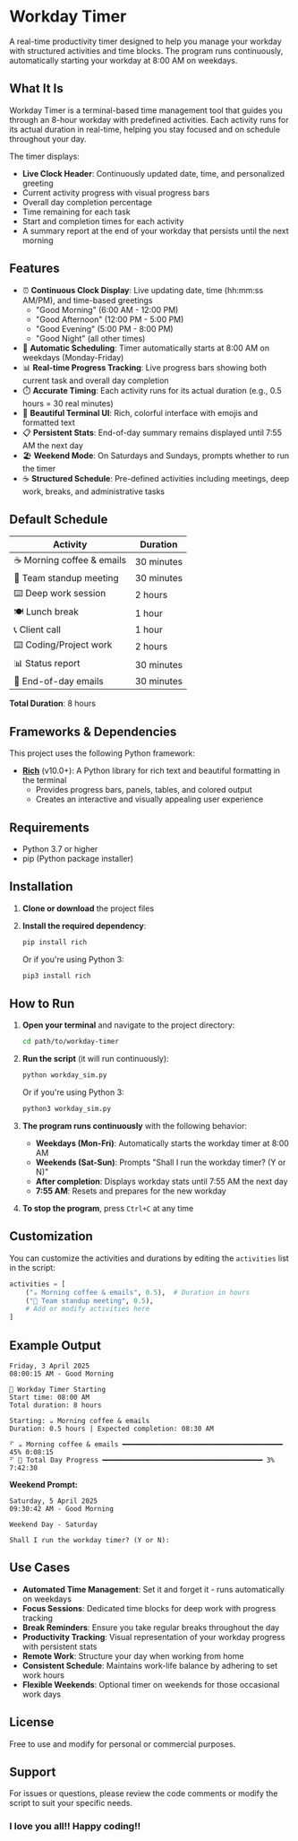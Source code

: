 # Workday Timer

A real-time productivity timer designed to help you manage your workday with structured activities and time blocks. The program runs continuously, automatically starting your workday at 8:00 AM on weekdays.

## What It Is

Workday Timer is a terminal-based time management tool that guides you through an 8-hour workday with predefined activities. Each activity runs for its actual duration in real-time, helping you stay focused and on schedule throughout your day.

The timer displays:
- **Live Clock Header**: Continuously updated date, time, and personalized greeting
- Current activity progress with visual progress bars
- Overall day completion percentage
- Time remaining for each task
- Start and completion times for each activity
- A summary report at the end of your workday that persists until the next morning

## Features

- ⏰ **Continuous Clock Display**: Live updating date, time (hh:mm:ss AM/PM), and time-based greetings
  - "Good Morning" (6:00 AM - 12:00 PM)
  - "Good Afternoon" (12:00 PM - 5:00 PM)
  - "Good Evening" (5:00 PM - 8:00 PM)
  - "Good Night" (all other times)
- 📅 **Automatic Scheduling**: Timer automatically starts at 8:00 AM on weekdays (Monday-Friday)
- 📊 **Real-time Progress Tracking**: Live progress bars showing both current task and overall day completion
- ⏱️ **Accurate Timing**: Each activity runs for its actual duration (e.g., 0.5 hours = 30 real minutes)
- 🎨 **Beautiful Terminal UI**: Rich, colorful interface with emojis and formatted text
- 📋 **Persistent Stats**: End-of-day summary remains displayed until 7:55 AM the next day
- 🏖️ **Weekend Mode**: On Saturdays and Sundays, prompts whether to run the timer
- ☕ **Structured Schedule**: Pre-defined activities including meetings, deep work, breaks, and administrative tasks

## Default Schedule

| Activity | Duration |
|----------|----------|
| ☕ Morning coffee & emails | 30 minutes |
| 💼 Team standup meeting | 30 minutes |
| ⌨️ Deep work session | 2 hours |
| 🍽️ Lunch break | 1 hour |
| 📞 Client call | 1 hour |
| ⌨️ Coding/Project work | 2 hours |
| 📊 Status report | 30 minutes |
| 📧 End-of-day emails | 30 minutes |

**Total Duration**: 8 hours

## Frameworks & Dependencies

This project uses the following Python framework:

- **[Rich](https://rich.readthedocs.io/)** (v10.0+): A Python library for rich text and beautiful formatting in the terminal
  - Provides progress bars, panels, tables, and colored output
  - Creates an interactive and visually appealing user experience

## Requirements

- Python 3.7 or higher
- pip (Python package installer)

## Installation

1. **Clone or download** the project files

2. **Install the required dependency**:
   ```bash
   pip install rich
   ```

   Or if you're using Python 3:
   ```bash
   pip3 install rich
   ```

## How to Run

1. **Open your terminal** and navigate to the project directory:
   ```bash
   cd path/to/workday-timer
   ```

2. **Run the script** (it will run continuously):
   ```bash
   python workday_sim.py
   ```

   Or if you're using Python 3:
   ```bash
   python3 workday_sim.py
   ```

3. **The program runs continuously** with the following behavior:
   - **Weekdays (Mon-Fri)**: Automatically starts the workday timer at 8:00 AM
   - **Weekends (Sat-Sun)**: Prompts "Shall I run the workday timer? (Y or N)"
   - **After completion**: Displays workday stats until 7:55 AM the next day
   - **7:55 AM**: Resets and prepares for the new workday

4. **To stop the program**, press `Ctrl+C` at any time

## Customization

You can customize the activities and durations by editing the `activities` list in the script:

```python
activities = [
    ("☕ Morning coffee & emails", 0.5),  # Duration in hours
    ("💼 Team standup meeting", 0.5),
    # Add or modify activities here
]
```

## Example Output

```
Friday, 3 April 2025
08:00:15 AM - Good Morning

🏢 Workday Timer Starting
Start time: 08:00 AM
Total duration: 8 hours

Starting: ☕ Morning coffee & emails
Duration: 0.5 hours | Expected completion: 08:30 AM

⠋ ☕ Morning coffee & emails ━━━━━━━━━━━━━━━━━━━━━━━━━━━━━━━━━━━━━━━━ 45% 0:08:15
⠋ 📅 Total Day Progress ━━━━━━━━━━━━━━━━━━━━━━━━━━━━━━━━━━━━━━━━ 3% 7:42:30
```

**Weekend Prompt:**
```
Saturday, 5 April 2025
09:30:42 AM - Good Morning

Weekend Day - Saturday

Shall I run the workday timer? (Y or N):
```

## Use Cases

- **Automated Time Management**: Set it and forget it - runs automatically on weekdays
- **Focus Sessions**: Dedicated time blocks for deep work with progress tracking
- **Break Reminders**: Ensure you take regular breaks throughout the day
- **Productivity Tracking**: Visual representation of your workday progress with persistent stats
- **Remote Work**: Structure your day when working from home
- **Consistent Schedule**: Maintains work-life balance by adhering to set work hours
- **Flexible Weekends**: Optional timer on weekends for those occasional work days

## License

Free to use and modify for personal or commercial purposes.

## Support

For issues or questions, please review the code comments or modify the script to suit your specific needs.

### I love you all!! Happy coding!!
